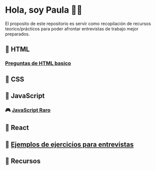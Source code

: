 # Hola, soy Paula 🐼✨
El proposito de este repositorio es servir como recopilación de recursos teorico/prácticos para poder afrontar entrevistas de trabajo mejor preparados.

## 👾 HTML
  ### [Preguntas de HTML basico](./html.md)
## 👾 CSS
## 👾 JavaScript
  ### 🎮 [JavaScript Raro](./javascriptRaro.md)
## 👾 React
## 👾 [Ejemplos de ejercicios para entrevistas](./ejercicios.md)
## 👾 Recursos
